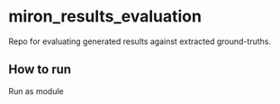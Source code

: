 # miron_results_evaluation

Repo for evaluating generated results against extracted ground-truths.

## How to run

Run as module